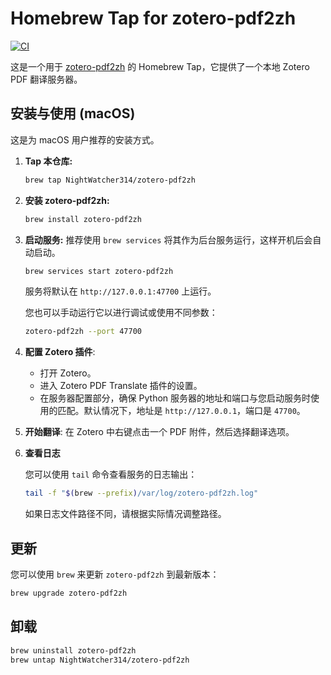 # Homebrew Tap for zotero-pdf2zh

[![CI](https://github.com/NightWatcher314/homebrew-zotero-pdf2zh/actions/workflows/ci.yml/badge.svg)](https://github.com/NightWatcher314/homebrew-zotero-pdf2zh/actions/workflows/ci.yml)

这是一个用于 [zotero-pdf2zh](https://github.com/guaguastandup/zotero-pdf-translate) 的 Homebrew Tap，它提供了一个本地 Zotero PDF 翻译服务器。

## 安装与使用 (macOS)

这是为 macOS 用户推荐的安装方式。

1.  **Tap 本仓库:**

    ```bash
    brew tap NightWatcher314/zotero-pdf2zh
    ```

2.  **安装 zotero-pdf2zh:**

    ```bash
    brew install zotero-pdf2zh
    ```

3.  **启动服务:**
    推荐使用 `brew services` 将其作为后台服务运行，这样开机后会自动启动。

    ```bash
    brew services start zotero-pdf2zh
    ```

    服务将默认在 `http://127.0.0.1:47700` 上运行。

    您也可以手动运行它以进行调试或使用不同参数：

    ```bash
    zotero-pdf2zh --port 47700
    ```

4.  **配置 Zotero 插件**:

    - 打开 Zotero。
    - 进入 Zotero PDF Translate 插件的设置。
    - 在服务器配置部分，确保 Python 服务器的地址和端口与您启动服务时使用的匹配。默认情况下，地址是 `http://127.0.0.1`，端口是 `47700`。

5.  **开始翻译**: 在 Zotero 中右键点击一个 PDF 附件，然后选择翻译选项。

6.  **查看日志**

    您可以使用 `tail` 命令查看服务的日志输出：

    ```bash
    tail -f "$(brew --prefix)/var/log/zotero-pdf2zh.log"
    ```

    如果日志文件路径不同，请根据实际情况调整路径。

## 更新

您可以使用 `brew` 来更新 `zotero-pdf2zh` 到最新版本：

```bash
brew upgrade zotero-pdf2zh
```

## 卸载

```bash
brew uninstall zotero-pdf2zh
brew untap NightWatcher314/zotero-pdf2zh
```
